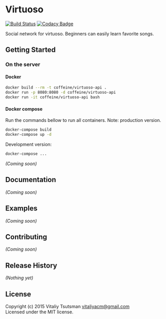 Virtuoso
================================================================================
[![Build Status](https://travis-ci.org/coffeine-009/Virtuoso.svg?branch=master)](https://travis-ci.org/coffeine-009/Virtuoso) 
[![Codacy Badge](https://api.codacy.com/project/badge/grade/4669469a23e440f6b8482d519116f4c5)](https://www.codacy.com/app/vitaliyacm/Virtuoso)

Social network for virtuoso.
Beginners can easily learn favorite songs.

## Getting Started
### On the server
#### Docker
```bash
docker build --rm -t coffeine/virtuoso-api .
docker run -p 8080:8080 -d coffeine/virtuoso-api
docker run -it coffeine/virtuoso-api bash
```

#### Docker compose
Run the commands bellow to run all containers.
Note: production version.

```bash
docker-compose build
docker-compose up -d
```

Development version:
```bash
docker-compose ...
```

_(Coming soon)_

## Documentation
_(Coming soon)_

## Examples
_(Coming soon)_

## Contributing
_(Coming soon)_

## Release History
_(Nothing yet)_

## License
Copyright (c) 2015 Vitaliy Tsutsman <vitaliyacm@gmail.com>  
Licensed under the MIT license.

